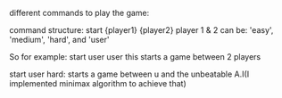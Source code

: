 different commands to play the game:

command structure: start {player1} {player2}
player 1 & 2 can be: 'easy', 'medium', 'hard', and 'user'

So for example: start user user
this starts a game between 2 players

start user hard:
starts a game between u and the unbeatable A.I(I implemented minimax algorithm to achieve that)
